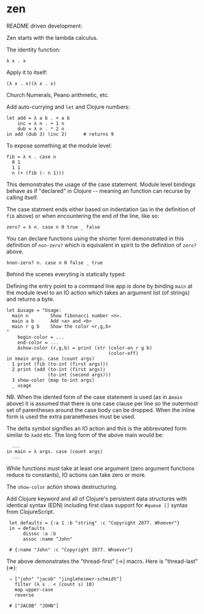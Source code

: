 # zen

README driven development:

Zen starts with the lambda calculus.

The identity function:

    λ x . x

Apply it to itself:

    (λ x . x)(λ x . x)

Church Numerals, Peano arithmetic, etc.

Add auto-currying and `let` and Clojure numbers:

    let add = λ a b . + a b
        inc = λ n . + 1 n
        dub = λ n . * 2 n
    in add (dub 3) (inc 2)      # returns 9

To expose something at the module level:

    fib = λ n . case n
      0 1
      1 1
      n (+ (fib (- n 1)))

This demonstrates the usage of the case statement.  Module level bindings
behave as if "declared" in Clojure -- meaning an function can recurse by
calling itself.

The case statment ends either based on indentation (as in the definition of
`fib` above) or when encountering the end of the line, like so:

    zero? = λ n. case n 0 true _ false

You can declare functions using the shorter form demonstrated in this
definition of `non-zero?` which is equivalent in spirit to the definition of
`zero?` above.

    λnon-zero? n. case n 0 false _ true

Behind the scenes everyting is statically typed.

Defining the entry point to a command line app is done by binding `main` at the
module level to an IO action which takes an argument list (of strings) and
returns a byte.

    let Δusage = "Usage:
      main n        Show fibonacci number <n>.
      main a b      Add <a> and <b>
      main r g b    Show the color <r,g,b>
    "
        begin-color = ...
        end-color = ...
        Δshow-color (r,g,b) = print (str (color-on r g b)
                                         (color-off)
    in λmain args. case (count args)
      1 print (fib (to-int (first args)))
      2 print (add (to-int (first args))
                   (to-int (second args)))
      3 show-color (map to-int args)
      _ usage

NB. When the idented form of the case statement is used (as in `Δmain` above)
it is assumed that there is one case clause per line so the outermost set of
parentheses around the case body can be dropped.  When the inline form is used
the extra paranetheses must be used.

The delta symbol signifies an IO action and this is the abbreviated form
similar to `λadd` etc.  The long form of the above main would be:

      ...
    in main = λ args. case (count args)
      ...

While functions must take at least one argument (zero argument functions reduce
to constants), IO actions can take zero or more.

The `show-color` action shows destructuring.

Add Clojure keyword and all of Clojure's persistent data structures with
identical syntax (EDN) including first class support for `#queue []` syntax
from ClojureScript.

     let defaults = {:a 1 :b "string" :c "Copyright 2077. Whoever"}
     in → defaults
          dissoc :a :b
          assoc :name "John"

     # {:name "John" :c "Copyright 2077. Whoever"}

The above demonstrates the "thread-first" (→) macro.  Here is "thread-last" (⇒):

     ⇒ ["john" "jacob" "jingleheimer-schmidt"]
       filter (λ s . < (count s) 10)
       map upper-case
       reverse

     # ["JACOB" "JOHN"]

